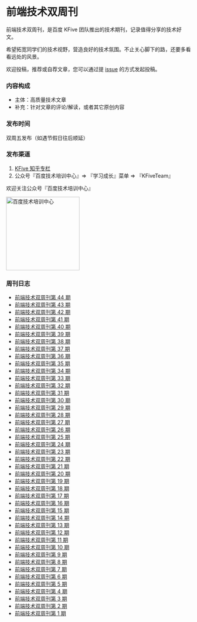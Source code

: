 # 前端技术双周刊

前端技术双周刊，是百度 KFive 团队推出的技术期刊，记录值得分享的技术好文。

希望拓宽同学们的技术视野，营造良好的技术氛围。不止关心脚下的路，还要多看看远处的风景。

欢迎投稿，推荐或自荐文章，您可以通过提 [issue](https://github.com/SearchFeed/weekly/issues) 的方式发起投稿。

### 内容构成
- 主体：高质量技术文章
- 补充：针对文章的评论/解读，或者其它原创内容

### 发布时间
双周五发布（如遇节假日往后顺延）

### 发布渠道
1. [KFive 知乎专栏](https://www.zhihu.com/column/c_1184770014971883520)
2. 公众号『百度技术培训中心』=> 『学习成长』菜单 => 『KFiveTeam』

欢迎关注公众号『百度技术培训中心』
<p align="left">
  <img src="https://user-images.githubusercontent.com/4032009/157445118-bc688f7f-0fe7-4d1e-b76e-890c9fc8c1ea.JPG" width="200" alt="百度技术培训中心" />
</p>

### 周刊日志
- [前端技术双周刊第 44 期](https://searchfeed.github.io/weekly/2024-7-25)
- [前端技术双周刊第 43 期](https://searchfeed.github.io/weekly/2024-7-11)
- [前端技术双周刊第 42 期](https://searchfeed.github.io/weekly/2024-6-28)
- [前端技术双周刊第 41 期](https://searchfeed.github.io/weekly/2024-6-13)
- [前端技术双周刊第 40 期](https://searchfeed.github.io/weekly/2024-5-30)
- [前端技术双周刊第 39 期](https://searchfeed.github.io/weekly/2024-5-17)
- [前端技术双周刊第 38 期](https://searchfeed.github.io/weekly/2024-4-25)
- [前端技术双周刊第 37 期](https://searchfeed.github.io/weekly/2024-4-11)
- [前端技术双周刊第 36 期](https://searchfeed.github.io/weekly/2024-3-29)
- [前端技术双周刊第 35 期](https://searchfeed.github.io/weekly/2024-3-15)
- [前端技术双周刊第 34 期](https://searchfeed.github.io/weekly/2024-2-29)
- [前端技术双周刊第 33 期](https://searchfeed.github.io/weekly/2022-11-9)
- [前端技术双周刊第 32 期](https://searchfeed.github.io/weekly/2022-10-20)
- [前端技术双周刊第 31 期](https://searchfeed.github.io/weekly/2022-9-21)
- [前端技术双周刊第 30 期](https://searchfeed.github.io/weekly/2022-9-7)
- [前端技术双周刊第 29 期](https://searchfeed.github.io/weekly/2022-8-24)
- [前端技术双周刊第 28 期](https://searchfeed.github.io/weekly/2022-8-10)
- [前端技术双周刊第 27 期](https://searchfeed.github.io/weekly/2022-7-27)
- [前端技术双周刊第 26 期](https://searchfeed.github.io/weekly/2022-7-13)
- [前端技术双周刊第 25 期](https://searchfeed.github.io/weekly/2022-6-29)
- [前端技术双周刊第 24 期](https://searchfeed.github.io/weekly/2022-6-15)
- [前端技术双周刊第 23 期](https://searchfeed.github.io/weekly/2022-5-18)
- [前端技术双周刊第 22 期](https://searchfeed.github.io/weekly/2022-5-5)
- [前端技术双周刊第 21 期](https://searchfeed.github.io/weekly/2022-4-20)
- [前端技术双周刊第 20 期](https://searchfeed.github.io/weekly/2022-4-6)
- [前端技术双周刊第 19 期](https://searchfeed.github.io/weekly/2022-3-23)
- [前端技术双周刊第 18 期](https://searchfeed.github.io/weekly/2022-3-9)
- [前端技术双周刊第 17 期](https://searchfeed.github.io/weekly/2022-2-23)
- [前端技术双周刊第 16 期](https://searchfeed.github.io/weekly/2022-2-9)
- [前端技术双周刊第 15 期](https://searchfeed.github.io/weekly/2022-1-19)
- [前端技术双周刊第 14 期](https://searchfeed.github.io/weekly/2022-1-5)
- [前端技术双周刊第 13 期](https://searchfeed.github.io/weekly/2021-12-22)
- [前端技术双周刊第 12 期](https://searchfeed.github.io/weekly/2021-12-8)
- [前端技术双周刊第 11 期](https://searchfeed.github.io/weekly/2021-11-24)
- [前端技术双周刊第 10 期](https://searchfeed.github.io/weekly/2021-11-10)
- [前端技术双周刊第 9 期](https://searchfeed.github.io/weekly/2021-10-27)
- [前端技术双周刊第 8 期](https://searchfeed.github.io/weekly/2021-10-13)
- [前端技术双周刊第 7 期](https://searchfeed.github.io/weekly/2021-9-29)
- [前端技术双周刊第 6 期](https://searchfeed.github.io/weekly/2021-9-15)
- [前端技术双周刊第 5 期](https://searchfeed.github.io/weekly/2021-9-1)
- [前端技术双周刊第 4 期](https://searchfeed.github.io/weekly/2021-8-18)
- [前端技术双周刊第 3 期](https://searchfeed.github.io/weekly/2021-8-4)
- [前端技术双周刊第 2 期](https://searchfeed.github.io/weekly/2021-7-21)
- [前端技术双周刊第 1 期](https://searchfeed.github.io/weekly/2021-7-7)
